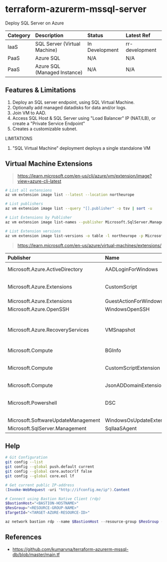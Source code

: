 # terraform-azurerm-mssql-server

Deploy SQL Server on Azure

| Category | Description                  | Status         | Latest Ref     | 
| :--      | :--                          | :--            | :--            |
| IaaS     | SQL Server (Virtual Machine) | In Development | rr-development |
| PaaS     | Azure SQL                    | N/A            | N/A            |
| PaaS     | Azure SQL (Managed Instance) | N/A            | N/A            |

## Features & Limitations
  
  1. Deploy an SQL server endpoint, using SQL Virtual Machine.
  1. Optionally add managed datadisks for data and/or logs.
  1. Join VM to AAD.
  1. Access SQL Host & SQL Server using "Load Balancer" IP (NAT/LB), or create a "Private Service Endpoint"
  1. Creates a customizable subnet.

  LIMITATIONS
  
  1. "SQL Virtual Machine" deployment deploys a single standalone VM


## Virtual Machine Extensions

> https://learn.microsoft.com/en-us/cli/azure/vm/extension/image?view=azure-cli-latest

```bash
# List all extensions
az vm extension image list --latest --location northeurope

# List publishers
az vm extension image list --query "[].publisher" -o tsv | sort -u

# List Extensions by Publisher
az vm extension image list-names --publisher Microsoft.SqlServer.Management --location northeurope --output table

# List Extension versions
az vm extension image list-versions -o table -l northeurope -p Microsoft.Azure.Extensions -n CustomScript
```

> https://learn.microsoft.com/en-us/azure/virtual-machines/extensions/

| Publisher                          | Name                     | Description |
| :--                                | :--                      | :--         |
| Microsoft.Azure.ActiveDirectory    | AADLoginForWindows       | Configure Windows VM for Azure AD based login.|
| Microsoft.Azure.Extensions         | CustomScript             | Automatically launch and execute VM customization tasks post configuration. |
| Microsoft.Azure.Extensions         | GuestActionForWindows    | N/A         |
| Microsoft.Azure.OpenSSH            | WindowsOpenSSH           | Install and enable OpenSSH. |
| Microsoft.Azure.RecoveryServices   | VMSnapshot               | https://learn.microsoft.com/en-us/azure/virtual-machines/extensions/backup-azure-sql-server-running-azure-vm |
| Microsoft.Compute                  | BGInfo                   | N/A         |
| Microsoft.Compute                  | CustomScriptExtension    | https://learn.microsoft.com/en-us/azure/virtual-machines/extensions/custom-script-windows |
| Microsoft.Compute                  | JsonADDomainExtension    | N/A         |
| Microsoft.Powershell               | DSC                      | https://learn.microsoft.com/en-us/azure/virtual-machines/extensions/dsc-overview |
| Microsoft.SoftwareUpdateManagement | WindowsOsUpdateExtension | N/A         |
| Microsoft.SqlServer.Management     | SqlIaaSAgent             | N/A         |

## Help

```bash
# Git Configuration
git config --list
git config --global push.default current
git config --global core.autocrlf false
git config --global core.eol lf
```

```powershell
# Get current public IP-address
(Invoke-WebRequest -uri "http://ifconfig.me/ip").Content
```

```powershell
# Connect using Bastion Native Client (rdp)
$BastionHost="<BASTION-HOSTNAME>"
$ResGroup="<RESOURCE-GROUP-NAME>"
$TargetId="<TARGET-AZURE-RESOURCE-ID>"

az network bastion rdp --name $BastionHost --resource-group $ResGroup --target-resource-id $TargetId
```
## References

* https://github.com/kumarvna/terraform-azurerm-mssql-db/blob/master/main.tf
